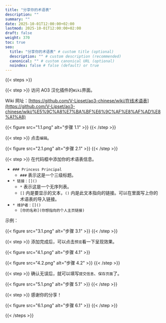 ```yaml
---
title: "分享你的术语表"
description: ""
summary: ""
date: 2025-10-01T12:00:00+02:00
lastmod: 2025-10-01T12:00:00+02:00
draft: false
weight: 370
toc: true
seo:
  title: "分享你的术语表" # custom title (optional)
  description: "" # custom description (recommended)
  canonical: "" # custom canonical URL (optional)
  noindex: false # false (default) or true
---
```


{{< steps >}}

{{< step >}}
访问 AO3 汉化插件的`Wiki`界面。

Wiki 网址：[https://github.com/V-Lipset/ao3-chinese/wiki/在线术语表](https://github.com/V-Lipset/ao3-chinese/wiki/%E5%9C%A8%E7%BA%BF%E6%9C%AF%E8%AF%AD%E8%A1%A8)

{{< figure src="1.1.png" alt="步骤 1.1" >}}
{{< /step >}}

{{< step >}}
点击`编辑`。

{{< figure src="2.1.png" alt="步骤 2.1" >}}
{{< /step >}}

{{< step >}}
在代码框中添加你的术语表信息。

* `### Princess Principal`
  * `###` 表示这是一个三级标题。
* `* 链接：[]()`
  * `*` 表示这是一个无序列表。
  * `[]` 内是要显示的文本，`()` 内是此文本指向的链接。可以在里面写上你的术语表的导入链接。
* `* 维护者：[]()`
  * `[你的名称](你想指向的个人主页链接)`

示例：

{{< figure src="3.1.png" alt="步骤 3.1" >}}
{{< /step >}}

{{< step >}}
添加完成后，可以点击`预览`看一下呈现效果。

{{< figure src="4.1.png" alt="步骤 4.1" >}}

{{< figure src="4.2.png" alt="步骤 4.2" >}}
{{< /step >}}

{{< step >}}
确认无误后，就可以填写`提交信息`、`保存页面`了。

{{< figure src="5.1.png" alt="步骤 5.1" >}}
{{< /step >}}

{{< step >}}
感谢你的分享！

{{< figure src="6.1.png" alt="步骤 6.1" >}}
{{< /step >}}

{{< /steps >}}
